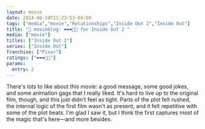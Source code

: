 ```yaml
---
layout: movie
date: 2024-06-19T11:23:53-04:00
tags: ["media","movie","Relationships","Inside Out 2","Inside Out"]
title: "🍿 movieblog: ❤️❤️❤️🖤🖤 for Inside Out 2 "
media: ["movie"]
titles: ["Inside Out 2"]
series: ["Inside Out"]
franchise: ["Pixar"]
ratings: ["❤️❤️❤️🖤🖤"]
params:
  entry: 2
---
```

There's lots to like about this movie: a good message, some good jokes, and some animation gags that I really liked. It's hard to live up to the original film, though, and this just didn't feel as tight. Parts of the plot felt rushed, the internal logic of the first film wasn't as present, and it felt repetitive with some of the plot beats. I'm glad I saw it, but I think the first captures most of the magic that's here—and more besides.
